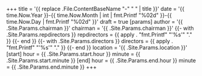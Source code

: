 +++
title = '{{ replace .File.ContentBaseName "-" " " | title }}'
date = '{{ time.Now.Year }}-{{ time.Now.Month | int | fmt.Printf "%02d" }}-{{ time.Now.Day | fmt.Printf "%02d" }}'
draft = true
[params]
  author = '{{ .Site.Params.chairman }}'
  chairman = '{{ .Site.Params.chairman }}'
  {{- with .Site.Params.repdirectors }}
  repdirectors = {{ apply . "fmt.Printf" "'%s'" "." }}
  {{- end }}
  {{- with .Site.Params.directors }}
  directors = {{ apply . "fmt.Printf" "'%s'" "." }}
  {{- end }}
  location = '{{ .Site.Params.location }}'
  [start]
    hour = {{ .Site.Params.start.hour }}
    minute = {{ .Site.Params.start.minute }}
  [end]
    hour = {{ .Site.Params.end.hour }}
    minute = {{ .Site.Params.end.minute }}
+++

